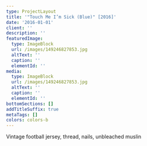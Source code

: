 ```yaml
---
type: ProjectLayout
title: '"Touch Me I’m Sick (Blue)" [2016]'
date: '2016-01-01'
client: ''
description: ''
featuredImage:
  type: ImageBlock
  url: /images/149246827853.jpg
  altText: ''
  caption: ''
  elementId: ''
media:
  type: ImageBlock
  url: /images/149246827853.jpg
  altText: ''
  caption: ''
  elementId: ''
bottomSections: []
addTitleSuffix: true
metaTags: []
colors: colors-b
---
```

Vintage football jersey, thread, nails, unbleached muslin

